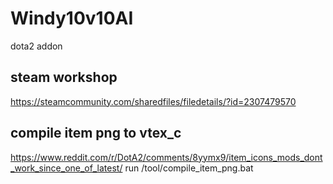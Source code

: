 # Windy10v10AI
 dota2 addon

## steam workshop
https://steamcommunity.com/sharedfiles/filedetails/?id=2307479570

## compile item png to vtex_c
https://www.reddit.com/r/DotA2/comments/8yymx9/item_icons_mods_dont_work_since_one_of_latest/
run /tool/compile_item_png.bat
